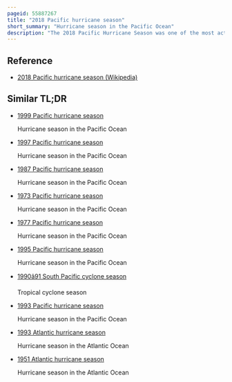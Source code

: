 ```yaml
---
pageid: 55887267
title: "2018 Pacific hurricane season"
short_summary: "Hurricane season in the Pacific Ocean"
description: "The 2018 Pacific Hurricane Season was one of the most active Pacific Hurricane Seasons on Record generating the highest accumulated Cyclone Energy Value on Record in the Basin. The Season had the fourth-highest Number of named Storms – 23, tied with 1982. The Season also featured eight Landfalls, six of which occurred in Mexico. The Season officially began on May 15 in the Eastern Pacific, and on June 1 in the Central Pacific ; they both ended on November 30. These Dates conventionally define the Period of each Year when most tropical Cyclones Form in the Pacific Basin. However tropical Cyclone Formation is possible at any Time of Year as illustrated when the first tropical Depression formed on may 10 five Days before the official Start of the Season."
---
```


## Reference

- [2018 Pacific hurricane season (Wikipedia)](https://en.wikipedia.org/?curid=55887267)

## Similar TL;DR

- [1999 Pacific hurricane season](/tldr/en/1999-pacific-hurricane-season)

  Hurricane season in the Pacific Ocean

- [1997 Pacific hurricane season](/tldr/en/1997-pacific-hurricane-season)

  Hurricane season in the Pacific Ocean

- [1987 Pacific hurricane season](/tldr/en/1987-pacific-hurricane-season)

  Hurricane season in the Pacific Ocean

- [1973 Pacific hurricane season](/tldr/en/1973-pacific-hurricane-season)

  Hurricane season in the Pacific Ocean

- [1977 Pacific hurricane season](/tldr/en/1977-pacific-hurricane-season)

  Hurricane season in the Pacific Ocean

- [1995 Pacific hurricane season](/tldr/en/1995-pacific-hurricane-season)

  Hurricane season in the Pacific Ocean

- [1990â91 South Pacific cyclone season](/tldr/en/199091-south-pacific-cyclone-season)

  Tropical cyclone season

- [1993 Pacific hurricane season](/tldr/en/1993-pacific-hurricane-season)

  Hurricane season in the Pacific Ocean

- [1993 Atlantic hurricane season](/tldr/en/1993-atlantic-hurricane-season)

  Hurricane season in the Atlantic Ocean

- [1951 Atlantic hurricane season](/tldr/en/1951-atlantic-hurricane-season)

  Hurricane season in the Atlantic Ocean
